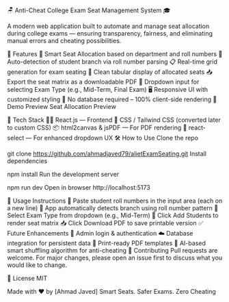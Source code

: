 🪑 Anti-Cheat College Exam Seat Management System 🎓

A modern web application built to automate and manage seat allocation during college exams — ensuring transparency, fairness, and eliminating manual errors and cheating possibilities.

🚀 Features
🎯 Smart Seat Allocation based on department and roll numbers
🧠 Auto-detection of student branch via roll number parsing
📋 Real-time grid generation for exam seating
🔎 Clean tabular display of allocated seats
📥 Export the seat matrix as a downloadable PDF
🔽 Dropdown input for selecting Exam Type (e.g., Mid-Term, Final Exam)
🖥️ Responsive UI with customized styling
💾 No database required – 100% client-side rendering
📸 Demo Preview
Seat Allocation Preview

🧩 Tech Stack
🧑‍💻 React.js — Frontend
🎨 CSS / Tailwind CSS (converted later to custom CSS)
📦 html2canvas & jsPDF — For PDF rendering
📑 react-select — For enhanced dropdown UX
🛠️ How to Use
Clone the repo

git clone https://github.com/ahmadjaved79/alietExamSeating.git
Install dependencies

npm install
Run the development server

npm run dev
Open in browser
http://localhost:5173


📌 Usage Instructions
🧾 Paste student roll numbers in the input area (each on a new line)
🧠 App automatically detects branch using roll number pattern
🔽 Select Exam Type from dropdown (e.g., Mid-Term)
🔧 Click Add Students to render seat matrix
📥 Click Download PDF to save printable version
✅ Future Enhancements
🔐 Admin login & authentication
☁️ Database integration for persistent data
🧾 Print-ready PDF templates
🧠 AI-based smart shuffling algorithm for anti-cheating
🤝 Contributing
Pull requests are welcome. For major changes, please open an issue first to discuss what you would like to change.

📜 License
MIT

Made with ❤️ by [Ahmad Javed] Smart Seats. Safer Exams. Zero Cheating